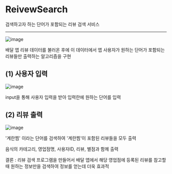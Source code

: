# ReivewSearch
검색하고자 하는 단어가 포함되는 리뷰 검색 서비스

--------------------------------------------

![image](https://user-images.githubusercontent.com/87981867/139672064-a6d1f1a1-66e0-4866-9ec7-7168e0651214.png)

배달 앱 리뷰 데이터를 불러온 후에 이 데이터에서 앱 사용자가 원하는 단어가 포함되는 리뷰들만 출력하는 알고리즘을 구현


## (1) 사용자 입력

![image](https://user-images.githubusercontent.com/87981867/139672339-f8c6be59-4345-4920-b5ab-b0e5b50a1c6b.png)

input을 통해 사용자 입력을 받아 입력란에 원하는 단어를 입력

## (2) 리뷰 출력

![image](https://user-images.githubusercontent.com/87981867/139672562-a52aa1ea-73ea-4ffc-8694-aa1f60a42b21.png)

'계란찜' 이라는 단어를 검색하여 '계란찜'이 포함된 리뷰들을 모두 출력

음식의 카테고리, 영업점명, 사용자ID, 리뷰, 별점과 함께 출력

결론 : 리뷰 검색 프로그램을 만들어서 배달 앱에서 해당 영업점에 등록된 리뷰를 참고할 때 원하는 정보만을 검색하여 정보를 얻는데 더욱 효과적
